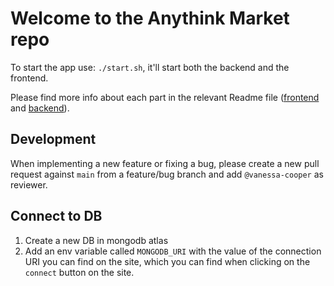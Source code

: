 # Welcome to the Anythink Market repo

To start the app use: `./start.sh`, it'll start both the backend and the frontend.

Please find more info about each part in the relevant Readme file ([frontend](frontend/readme.md) and [backend](backend/README.md)).

## Development

When implementing a new feature or fixing a bug, please create a new pull request against `main` from a feature/bug branch and add `@vanessa-cooper` as reviewer.

## Connect to DB

1. Create a new DB in mongodb atlas
1. Add an env variable called `MONGODB_URI` with the value of the connection URI you can find on the site,
   which you can find when clicking on the `connect` button on the site.
